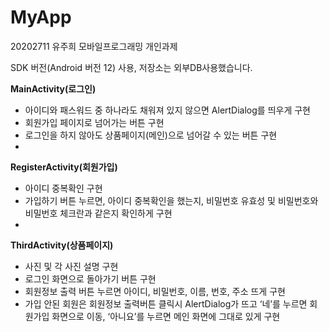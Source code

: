 # MyApp

20202711 유주희 모바일프로그래밍 개인과제 

SDK 버전(Android 버전 12) 사용, 저장소는 외부DB사용했습니다.

**MainActivity(로그인)**
- 아이디와 패스워드 중 하나라도 채워져 있지 않으면 AlertDialog를 띄우게 구현
- 회원가입 페이지로 넘어가는 버튼 구현
- 로그인을 하지 않아도 상품페이지(메인)으로 넘어갈 수 있는 버튼 구현
- 
**RegisterActivity(회원가입)**
- 아이디 중복확인 구현
- 가입하기 버튼 누르면, 아이디 중복확인을 했는지, 비밀번호 유효성 및 비밀번호와 비밀번호 체크란과 같은지 확인하게 구현
- 
**ThirdActivity(상품페이지)**
- 사진 및 각 사진 설명 구현
- 로그인 화면으로 돌아가기 버튼 구현
- 회원정보 출력 버튼 누르면 아이디, 비밀번호, 이름, 번호, 주소 뜨게 구현
- 가입 안된 회원은 회원정보 출력버튼 클릭시 AlertDialog가 뜨고 ‘네’를 누르면 회원가입 화면으로 이동, ‘아니요’를 누르면 메인 화면에 그대로 있게 구현

